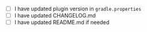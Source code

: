 - [ ] I have updated plugin version in `gradle.properties`
- [ ] I have updated CHANGELOG.md
- [ ] I have updated README.md if needed
